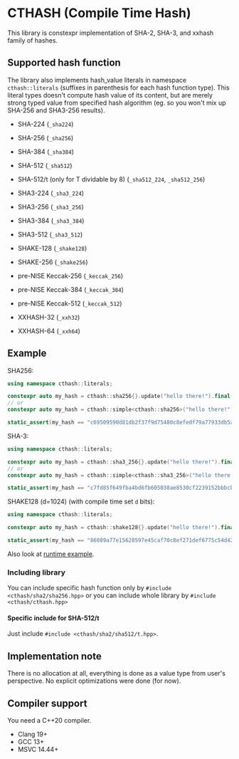 # CTHASH (Compile Time Hash)

This library is constexpr implementation of SHA-2, SHA-3, and xxhash family of hashes.

## Supported hash function

The library also implements hash_value literals in namespace `cthash::literals` (suffixes in parenthesis for each hash function type). This literal types doesn't compute hash value of its content, but are merely strong typed value from specified hash algorithm (eg. so you won't mix up SHA-256 and SHA3-256 results).

* SHA-224 (`_sha224`)
* SHA-256 (`_sha256`)
* SHA-384 (`_sha384`)
* SHA-512 (`_sha512`)
* SHA-512/t (only for T dividable by 8) (`_sha512_224`, `_sha512_256`)

* SHA3-224 (`_sha3_224`)
* SHA3-256 (`_sha3_256`)
* SHA3-384 (`_sha3_384`)
* SHA3-512 (`_sha3_512`)

* SHAKE-128 (`_shake128`)
* SHAKE-256 (`_shake256`)

* pre-NISE Keccak-256 (`_keccak_256`)
* pre-NISE Keccak-384 (`_keccak_384`)
* pre-NISE Keccak-512 (`_keccak_512`)

* XXHASH-32 (`_xxh32`)
* XXHASH-64 (`_xxh64`)

## Example

SHA256:
```c++
using namespace cthash::literals;

constexpr auto my_hash = cthash::sha256{}.update("hello there!").final();
// or
constexpr auto my_hash = cthash::simple<cthash::sha256>("hello there!");

static_assert(my_hash == "c69509590d81db2f37f9d75480c8efedf79a77933db5a8319e52e13bfd9874a3"_sha256);
```

SHA-3:
```c++
using namespace cthash::literals;

constexpr auto my_hash = cthash::sha3_256{}.update("hello there!").final();
// or
constexpr auto my_hash = cthash::simple<cthash::sha3_256>("hello there!");

static_assert(my_hash == "c7fd85f649fba4bd6fb605038ae8530cf2239152bbbcb9d91d260cc2a90a9fea"_sha3_256);
```

SHAKE128 (d=1024) (with compile time set `d` bits):
```c++
using namespace cthash::literals;

constexpr auto my_hash = cthash::shake128{}.update("hello there!").final<1024>();

static_assert(my_hash == "86089a77e15628597e45caf70c8ef271def6775c54d42d61fb45b9cd6d3b288e5fbd0042241a4aa9180c1bfe94542e16765b3a48d549771202e50aebf8d4f51bd00be2a427f81b7b58aaebc97f89559bca1ea21fec5047de70d075e14e5a3c95c002fd9f81925672d408d4b60c0105e5858df25b64af9b20cec973d66616da81"_shake128);
```

Also look at [runtime example](example.cpp).

### Including library

You can include specific hash function only by `#include <cthash/sha2/sha256.hpp>` or you can include whole library by `#include <cthash/cthash.hpp>`

#### Specific include for SHA-512/t

Just include `#include <cthash/sha2/sha512/t.hpp>`.

## Implementation note

There is no allocation at all, everything is done as a value type from user's perspective. No explicit optimizations were done (for now).

## Compiler support

You need a C++20 compiler.

* Clang 19+
* GCC 13+ 
* MSVC 14.44+

